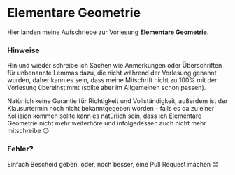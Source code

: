 # Elementare Geometrie

Hier landen meine Aufschriebe zur Vorlesung **Elementare Geometrie**.

### Hinweise

Hin und wieder schreibe ich Sachen wie Anmerkungen oder Überschriften für unbenannte Lemmas dazu,
die nicht während der Vorlesung genannt wurden, daher kann es sein,
dass meine Mitschrift nicht zu 100% mit der Vorlesung übereinstimmt (sollte aber im Allgemeinen schon passen).

Natürlich keine Garantie für Richtigkeit und Vollständigkeit, außerdem ist der Klausurtermin noch nicht bekanntgegeben worden - falls es da zu einer Kollision kommen sollte kann es natürlich sein, dass ich Elementare Geometrie nicht mehr weiterhöre und infolgedessen auch nicht mehr mitschreibe :wink:

### Fehler?

Einfach Bescheid geben, oder, noch besser, eine Pull Request machen :blush:
